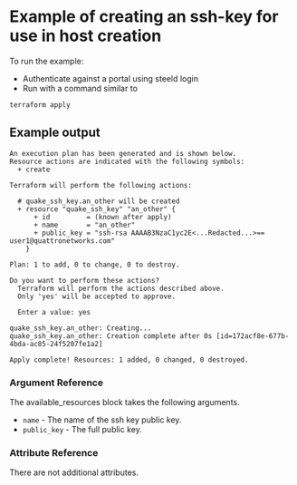 # Example of creating an ssh-key for use in host creation

To run the example:
* Authenticate against a portal using steeld login
* Run with a command similar to
```
terraform apply
``` 

## Example output
```
An execution plan has been generated and is shown below.
Resource actions are indicated with the following symbols:
  + create

Terraform will perform the following actions:

  # quake_ssh_key.an_other will be created
  + resource "quake_ssh_key" "an_other" {
      + id         = (known after apply)
      + name       = "an_other"
      + public_key = "ssh-rsa AAAAB3NzaC1yc2E<...Redacted...>== user1@quattronetworks.com"
    }

Plan: 1 to add, 0 to change, 0 to destroy.

Do you want to perform these actions?
  Terraform will perform the actions described above.
  Only 'yes' will be accepted to approve.

  Enter a value: yes

quake_ssh_key.an_other: Creating...
quake_ssh_key.an_other: Creation complete after 0s [id=172acf8e-677b-4bda-ac85-24f5207fe1a2]

Apply complete! Resources: 1 added, 0 changed, 0 destroyed.

```

### Argument Reference

The available_resources block takes the following arguments.

- `name` - The name of the ssh key public key.
- `public_key` - The full public key.


### Attribute Reference

There are not additional attributes.